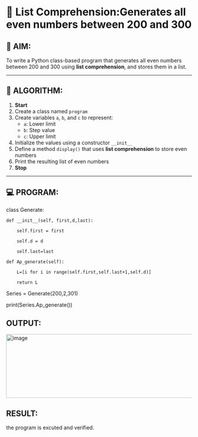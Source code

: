 # 🧾 List Comprehension:Generates all even numbers between 200 and 300
## 🎯 AIM:
To write a Python class-based program that generates all even numbers between 200 and 300 using **list comprehension**, and stores them in a list.

---

## 🧠 ALGORITHM:

1. **Start**
2. Create a class named `program`
3. Create variables `a`, `b`, and `c` to represent:
   - `a`: Lower limit
   - `b`: Step value
   - `c`: Upper limit
4. Initialize the values using a constructor `__init__`
5. Define a method `display()` that uses **list comprehension** to store even numbers
6. Print the resulting list of even numbers
7. **Stop**

---

## 💻 PROGRAM:
class Generate:
   
    def __init__(self, first,d,last):
    
        self.first = first
        
        self.d = d
        
        self.last=last
  
    def Ap_generate(self):
    
        L=[i for i in range(self.first,self.last+1,self.d)]
        
        return L

Series = Generate(200,2,301)

print(Series.Ap_generate())

## OUTPUT:
<img width="1259" height="173" alt="image" src="https://github.com/user-attachments/assets/dfb1c304-c87b-4510-ab7a-e3f5a4b256a9" />

## RESULT:
the program is excuted and verified.
